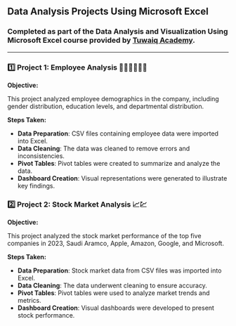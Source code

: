 ## Data Analysis Projects Using Microsoft Excel

### Completed as part of the Data Analysis and Visualization Using Microsoft Excel course provided by [Tuwaiq Academy](https://tuwaiq.edu.sa).

--- 

### 1️⃣ Project 1: Employee Analysis 👩🏻‍💼🧑🏻‍💼

**Objective:**

This project analyzed employee demographics in the company, including gender distribution, education levels, and departmental distribution.

**Steps Taken:**
- **Data Preparation**: CSV files containing employee data were imported into Excel.
- **Data Cleaning**: The data was cleaned to remove errors and inconsistencies.
- **Pivot Tables**: Pivot tables were created to summarize and analyze the data.
- **Dashboard Creation**: Visual representations were generated to illustrate key findings. 

### 2️⃣ Project 2: Stock Market Analysis 📈💹





**Objective:**

This project analyzed the stock market performance of the top five companies in 2023, Saudi Aramco, Apple, Amazon, Google, and Microsoft.

**Steps Taken:**
- **Data Preparation**: Stock market data from CSV files was imported into Excel.
- **Data Cleaning**: The data underwent cleaning to ensure accuracy.
- **Pivot Tables**: Pivot tables were used to analyze market trends and metrics.
- **Dashboard Creation**: Visual dashboards were developed to present stock performance.


